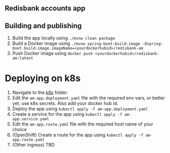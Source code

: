 ## Redisbank accounts app

## Building and publishing

1. Build the app locally using `./mvnw clean package`
1. Build a Docker image using `./mvnw spring-boot:build-image -Dspring-boot.build-image.imageName=<yourdockerhubid>/redisbank-am`
1. Push Docker image using `docker push <yourdockerhubid>/redisbank-am:latest`

# Deploying on k8s

1. Navigate to the [k8s](k8s) folder.
1. Edit the `am-app.deployment.yaml` file with the required env vars, or better yet, use k8s secrets. Also add your docker hub id.
1. Deploy the app using `kubectl apply -f am-app.deployment.yaml`
1. Create a service for the app using `kubectl apply -f am-app.service.yaml`
1. Edit the `am-app.route.yaml` file with the required host name of your choice
1. (OpenShift) Create a route for the app using `kubectl apply -f am-app.route.yaml`
1. (Other ingress) TBD